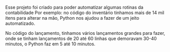 Esse projeto foi criado para poder automatizar algumas rotinas da contabilidade
Por exemplo: no código do inventário tinhamos mais de 14 mil itens para alterar na mão, Python nos ajudou a fazer de um jeito automatizado.

No código do lançamento, tinhamos vários lançamentos grandes para fazer, onde se tinham lançamentos de 20 até 60 linhas que demoravam 30-40 minutos, o Python faz em 5 até 10 minutos. 
